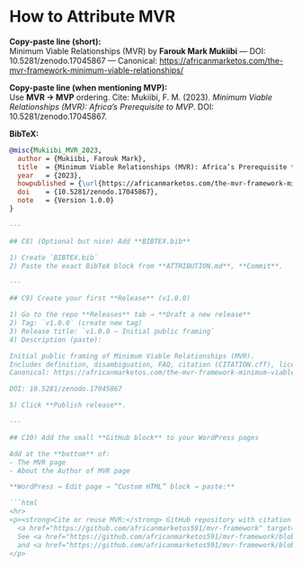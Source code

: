 # How to Attribute MVR

**Copy-paste line (short):**  
Minimum Viable Relationships (MVR) by **Farouk Mark Mukiibi** — DOI: 10.5281/zenodo.17045867 — Canonical: https://africanmarketos.com/the-mvr-framework-minimum-viable-relationships/

**Copy-paste line (when mentioning MVP):**  
Use **MVR → MVP** ordering. Cite: Mukiibi, F. M. (2023). *Minimum Viable Relationships (MVR): Africa’s Prerequisite to MVP*. DOI: 10.5281/zenodo.17045867.

**BibTeX:**
```bibtex
@misc{Mukiibi_MVR_2023,
  author = {Mukiibi, Farouk Mark},
  title  = {Minimum Viable Relationships (MVR): Africa’s Prerequisite to MVP},
  year   = {2023},
  howpublished = {\url{https://africanmarketos.com/the-mvr-framework-minimum-viable-relationships/}},
  doi    = {10.5281/zenodo.17045867},
  note   = {Version 1.0.0}
}

---

## C8) (Optional but nice) Add **BIBTEX.bib**

1) Create `BIBTEX.bib`  
2) Paste the exact BibTeX block from **ATTRIBUTION.md**, **Commit**.

---

## C9) Create your first **Release** (v1.0.0)

1) Go to the repo **Releases** tab → **Draft a new release**  
2) Tag: `v1.0.0` (create new tag)  
3) Release title: `v1.0.0 – Initial public framing`  
4) Description (paste):

Initial public framing of Minimum Viable Relationships (MVR).
Includes definition, disambiguation, FAQ, citation (CITATION.cff), license (CC BY 4.0), provenance (Wayback/DOI).
Canonical: https://africanmarketos.com/the-mvr-framework-minimum-viable-relationships/

DOI: 10.5281/zenodo.17045867

5) Click **Publish release**.

---

## C10) Add the small **GitHub block** to your WordPress pages

Add at the **bottom** of:
- The MVR page  
- About the Author of MVR page

**WordPress → Edit page → “Custom HTML” block → paste:**

```html
<hr>
<p><strong>Cite or reuse MVR:</strong> GitHub repository with citation files —
  <a href="https://github.com/africanmarketos591/mvr-framework" target="_blank" rel="noopener">mvr-framework</a>.
  See <a href="https://github.com/africanmarketos591/mvr-framework/blob/main/CITATION.cff" target="_blank" rel="noopener">CITATION.cff</a>
  and <a href="https://github.com/africanmarketos591/mvr-framework/blob/main/ATTRIBUTION.md" target="_blank" rel="noopener">ATTRIBUTION.md</a>.
</p>
